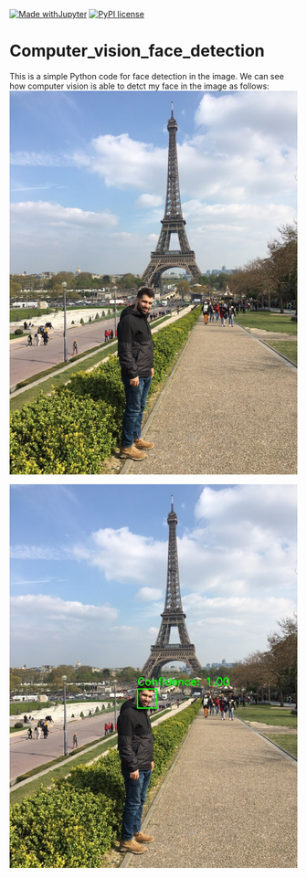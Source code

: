 [![Made withJupyter](https://img.shields.io/badge/Made%20with-Jupyter-orange?style=for-the-badge&logo=Jupyter)](https://jupyter.org/try)
[![PyPI license](https://img.shields.io/pypi/l/ansicolortags.svg)](https://pypi.python.org/pypi/ansicolortags/)

# Computer_vision_face_detection
This is a simple Python code for face detection in the image.
We can see how computer vision is able to detct my face in the image as follows:
<img src="eifel.jpg">

<img src="detected.jpg">

